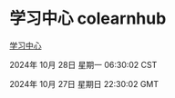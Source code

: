 # 学习中心 colearnhub
[学习中心](http://219.139.197.74:56308/colearnhub/)

2024年 10月 28日 星期一 06:30:02 CST

2024年 10月 27日 星期日 22:30:02 GMT
